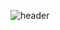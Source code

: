 ![header](https://capsule-render.vercel.app/api?type=waving&color=auto&height=300&section=header&text=Opensource%20&fontSize=90&animation=fadeIn&fontAlignY=38&descAlignY=51&descAlign=62)
